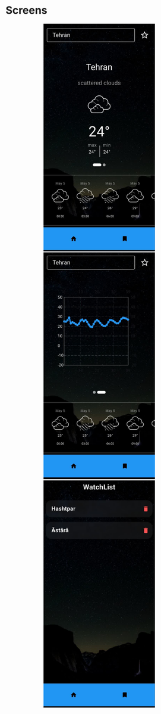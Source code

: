 <h1>Screens</h1>
<div dir="rtl" align="center">
  <img src="assets/screenShot/img1.jpg" alt="Screen 1 show weather" width="300" />
  <img src="assets/screenShot/img2.jpg" alt="Screen 2 show chart" width="300" >
  <img src="assets/screenShot/img3.jpg" alt="Screen 3 show data save"  width="300"  />
</div>





